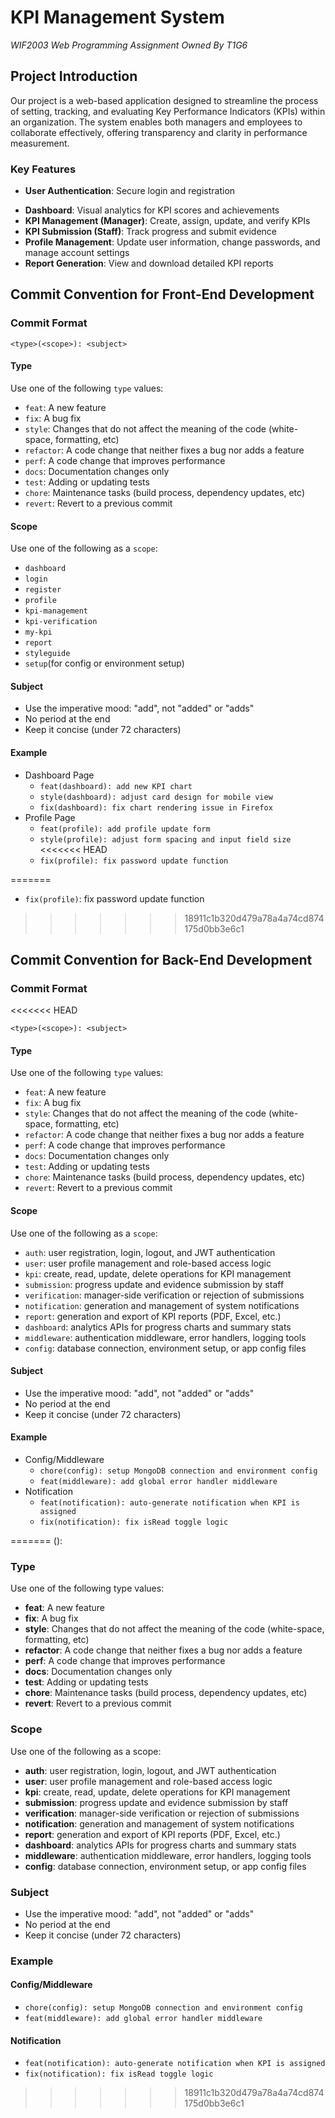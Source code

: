 # KPI Management System

*WIF2003 Web Programming Assignment Owned By T1G6*

## Project Introduction

Our project is a web-based application designed to streamline the process of setting, tracking, and evaluating Key Performance Indicators (KPIs) within an organization. The system enables both managers and employees to collaborate effectively, offering transparency and clarity in performance measurement.

### Key Features

- **User Authentication**: Secure login and registration

* **Dashboard**: Visual analytics for KPI scores and achievements
* **KPI Management (Manager)**: Create, assign, update, and verify KPIs
* **KPI Submission (Staff)**: Track progress and submit evidence
* **Profile Management**: Update user information, change passwords, and manage account settings
* **Report Generation**: View and download detailed KPI reports

## Commit Convention for Front-End Development

### Commit Format

```
<type>(<scope>): <subject>
```

#### Type

Use one of the following `type` values:

* `feat`: A new feature
* `fix`: A bug fix
* `style`: Changes that do not affect the meaning of the code (white-space, formatting, etc)
* `refactor`: A code change that neither fixes a bug nor adds a feature
* `perf`: A code change that improves performance
* `docs`: Documentation changes only
* `test`: Adding or updating tests
* `chore`: Maintenance tasks (build process, dependency updates, etc)
* `revert`: Revert to a previous commit

#### Scope

Use one of the following as a `scope`:

* `dashboard`
* `login`
* `register`
* `profile`
* `kpi-management`
* `kpi-verification`
* `my-kpi`
* `report`
* `styleguide`
* `setup`(for config or environment setup)

#### Subject

* Use the imperative mood: "add", not "added" or "adds"
* No period at the end
* Keep it concise (under 72 characters)

#### Example

* Dashboard Page
  * `feat(dashboard): add new KPI chart`
  * `style(dashboard): adjust card design for mobile view`
  * `fix(dashboard): fix chart rendering issue in Firefox`
* Profile Page
  * `feat(profile): add profile update form`
  * `style(profile): adjust form spacing and input field size`
<<<<<<< HEAD
  * `fix(profile): fix password update function`


=======
  * `fix(profile)`: fix password update function
>>>>>>> 18911c1b320d479a78a4a74cd874175d0bb3e6c1

## Commit Convention for Back-End Development

### Commit Format

<<<<<<< HEAD
```
<type>(<scope>): <subject>                   
```

#### Type

Use one of the following `type` values:

* `feat`: A new feature
* `fix`: A bug fix
* `style`: Changes that do not affect the meaning of the code (white-space, formatting, etc)
* `refactor`: A code change that neither fixes a bug nor adds a feature
* `perf`: A code change that improves performance
* `docs`: Documentation changes only
* `test`: Adding or updating tests
* `chore`: Maintenance tasks (build process, dependency updates, etc)
* `revert`: Revert to a previous commit

#### Scope

Use one of the following as a `scope`:

* `auth`: user registration, login, logout, and JWT authentication
* `user`: user profile management and role-based access logic
* `kpi`: create, read, update, delete operations for KPI management
* `submission`: progress update and evidence submission by staff
* `verification`: manager-side verification or rejection of submissions
* `notification`: generation and management of system notifications
* `report`: generation and export of KPI reports (PDF, Excel, etc.)
* `dashboard`: analytics APIs for progress charts and summary stats
* `middleware`: authentication middleware, error handlers, logging tools
* `config`: database connection, environment setup, or app config files

#### Subject

* Use the imperative mood: "add", not "added" or "adds"
* No period at the end
* Keep it concise (under 72 characters)

#### Example

* Config/Middleware
  * `chore(config): setup MongoDB connection and environment config`
  * `feat(middleware): add global error handler middleware`
* Notification
  * `feat(notification): auto-generate notification when KPI is assigned`
  * `fix(notification): fix isRead toggle logic`

=======
<type>(<scope>): <subject>

### Type

Use one of the following type values:

- **feat**: A new feature
- **fix**: A bug fix
- **style**: Changes that do not affect the meaning of the code (white-space, formatting, etc)
- **refactor**: A code change that neither fixes a bug nor adds a feature
- **perf**: A code change that improves performance
- **docs**: Documentation changes only
- **test**: Adding or updating tests
- **chore**: Maintenance tasks (build process, dependency updates, etc)
- **revert**: Revert to a previous commit

### Scope

Use one of the following as a scope:

- **auth**: user registration, login, logout, and JWT authentication
- **user**: user profile management and role-based access logic
- **kpi**: create, read, update, delete operations for KPI management
- **submission**: progress update and evidence submission by staff
- **verification**: manager-side verification or rejection of submissions
- **notification**: generation and management of system notifications
- **report**: generation and export of KPI reports (PDF, Excel, etc.)
- **dashboard**: analytics APIs for progress charts and summary stats
- **middleware**: authentication middleware, error handlers, logging tools
- **config**: database connection, environment setup, or app config files

### Subject

- Use the imperative mood: "add", not "added" or "adds"
- No period at the end
- Keep it concise (under 72 characters)

### Example

#### Config/Middleware
- `chore(config): setup MongoDB connection and environment config`
- `feat(middleware): add global error handler middleware`

#### Notification
- `feat(notification): auto-generate notification when KPI is assigned`
- `fix(notification): fix isRead toggle logic`
>>>>>>> 18911c1b320d479a78a4a74cd874175d0bb3e6c1
